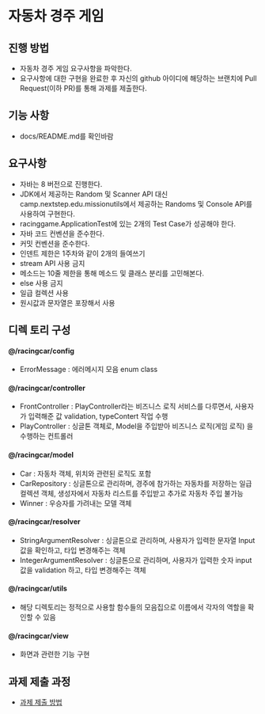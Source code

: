 # 자동차 경주 게임
## 진행 방법
* 자동차 경주 게임 요구사항을 파악한다.
* 요구사항에 대한 구현을 완료한 후 자신의 github 아이디에 해당하는 브랜치에 Pull Request(이하 PR)를 통해 과제를 제출한다.

## 기능 사항

* docs/README.md를 확인바람

## 요구사항
* 자바는 8 버전으로 진행한다.
* JDK에서 제공하는 Random 및 Scanner API 대신 camp.nextstep.edu.missionutils에서 제공하는 Randoms 및 Console API를 사용하여 구현한다.
* racinggame.ApplicationTest에 있는 2개의 Test Case가 성공해야 한다.
* 자바 코드 컨벤션을 준수한다.
* 커밋 컨벤션을 준수한다.
* 인덴트 제한은 1주차와 같이 2개의 들여쓰기
* stream API 사용 금지
* 메소드는 10줄 제한을 통해 메소드 및 클래스 분리를 고민해본다.
* else 사용 금지
* 일급 컬렉션 사용
* 원시값과 문자열은 포장해서 사용

## 디렉 토리 구성

#### @/racingcar/config

* ErrorMessage : 에러메시지 모음 enum class

#### @/racingcar/controller

* FrontController : PlayController라는 비즈니스 로직 서비스를 다루면서, 사용자가 입력해준 값 validation, typeContert 작업 수행
* PlayController : 싱글톤 객체로, Model을 주입받아 비즈니스 로직(게임 로직) 을 수행하는 컨트롤러

#### @/racingcar/model

* Car : 자동차 객체, 위치와 관련된 로직도 포함
* CarRepository : 싱글톤으로 관리하며, 경주에 참가하는 자동차를 저장하는 일급 컬렉션 객체, 생성자에서 자동차 리스트를 주입받고 추가로 자동차 주입 불가능
* Winner : 우승자를 가려내는 모델 객체

#### @/racingcar/resolver

* StringArgumentResolver : 싱글톤으로 관리하며, 사용자가 입력한 문자열 Input값을 확인하고, 타입 변경해주는 객체
* IntegerArgumentResolver : 싱글톤으로 관리하며, 사용자가 입력한 숫자 input 값을 validation 하고, 타입 변경해주는 객체
#### @/racingcar/utils

* 해당 디렉토리는 정적으로 사용할 함수들의 모음집으로 이름에서 각자의 역할을 확인할 수 있음

#### @/racingcar/view

* 화면과 관련한 기능 구현

## 과제 제출 과정
* [과제 제출 방법](https://github.com/next-step/nextstep-docs/tree/master/precourse)
